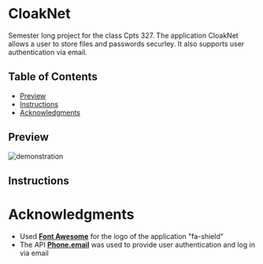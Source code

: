 # CloakNet
Semester long project for the class Cpts 327. The application CloakNet allows a user to store files and passwords securley. It also supports user authentication via email.
## Table of Contents
- [Preview](#preview)
- [Instructions](#instructions)
- [Acknowledgments](#acknowledgments)

## Preview
![demonstration](https://github.com/user-attachments/assets/eb588665-3017-4f64-9606-535efd63e00a)

## Instructions


# Acknowledgments
- Used **[Font Awesome](https://fontawesome.com/)** for the logo of the application "fa-shield"
- The API **[Phone.email](https://www.phone.email/)** was used to provide user authentication and log in via email
